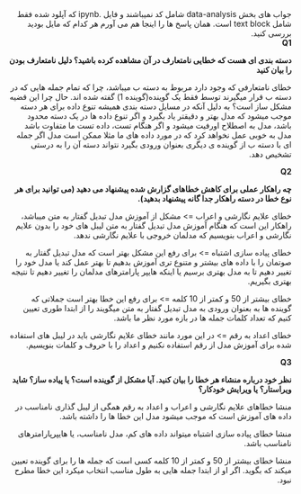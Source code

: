 <div dir = 'rtl'> 
جواب های بخش data-analysis شامل کد نمیباشند و فایل .ipynb که آپلود شده فقط شامل text block است.
همان پاسخ ها را اینجا هم می آورم هر کدام که مایل بودید بررسی کنید.
<br>
<b>
Q1

دسته بندی ای هست که خطایی نامتعارف در آن مشاهده کرده باشید؟ دلیل نامتعارف بودن را بیان کنید
</b>

 خطای نامتعارفی که وجود دارد مربوط به دسته ب میباشد، چرا که تمام جمله هایی که در دسته ب قرار میگیرند توسط فقط یک گوینده(گوینده 1) گفته شده اند. حال چرا این قضیه مشکل ساز است؟ به دلیل آنکه در مسایل دسته بندی همیشه تنوع داده برای هر دسته موجب میشود که مدل بهتر و دقیقتر یاد بگیرد و اگر تنوع داده ها در یک دسته محدود باشد، مدل به اصطلاح اورفیت میشود و اگر هنگام تست، داده تست ما متفاوت باشد مدل به خوبی عمل نخواهد کرد که در مورد داده های ما مثلا ممکن است مدل اگر جمله ای با دسته ب از گوینده ی دیگری بعنوان ورودی بگیرد نتواند دسته آن را به درستی تشخیص دهد.


<b>
Q2

چه راهکار عملی برای کاهش خطاهای گزارش شده پیشنهاد می دهید (می توانید برای هر نوع خطا در دسته راهکار جدا گانه پیشنهاد بدهید).
</b>

خطای علایم نگارشی و اعراب => مشکل از آموزش مدل تبدیل گفتار به متن میباشد، راهکار این است که هنگام آموزش مدل تبدیل گفتار به متن لیبل های خود را بدون علایم نگارشی و اعراب بنویسیم که مدلمان خروجی با علایم نگارشی ندهد.

خطای پیاده سازی اشتباه => برای رفع این مشکل بهتر است که مدل تبدیل گفتار به صوتمان را با داده های بیشتر و متنوع تری آموزش بدهیم تا بهتر عمل کند یا مدل خود را تغییر دهیم تا به مدل بهتری برسیم یا اینکه هایپر پارامترهای مدلمان را تغییر دهیم تا نتیجه بهتری بگیریم.

خطای بیشتر از 50 و کمتر از 10 کلمه => برای رفع این خطا بهتر است جملاتی که گوینده ها به بعنوان ورودی به مدل تبدیل گفتار به متن میگویند را از ابتدا طوری تعیین کنیم که تعداد کلمات جمله ها در بازه مورد نظر ما باشد.

خطای اعداد به رقم => در این مورد مانند خطای علایم نگارشی باید در لیبل های استفاده شده برای آموزش مدل از رقم استفاده نکنیم و اعداد را با حروف و کلمات بنویسیم.


<b>
Q3

نظر خود درباره منشاء هر خطا را بیان کنید. آیا مشکل از گوینده است؟ یا پیاده ساز؟ شاید ویراستار؟‌ یا ویرایش خودکار؟
</b>

منشا خطاهای علایم نگارشی و اعراب و اعداد به رقم همگی از لیبل گذاری نامناسب در داده های آموزش است که موجب میشود مدل این خطا ها را داشته باشد.

منشا خطای پیاده سازی اشتباه میتواند داده های کم، مدل نامناسب، یا هایپرپارامترهای نامناسب باشد.

منشا خطای بیشتر از 50 و کمتر از 10 کلمه کسی است که جمله ها را برای گوینده تعیین میکند که بگوید. اگر او از ابتدا جمله هایی به طول مناسب انتخاب میکرد این خطا مطرح نبود.


</div>
